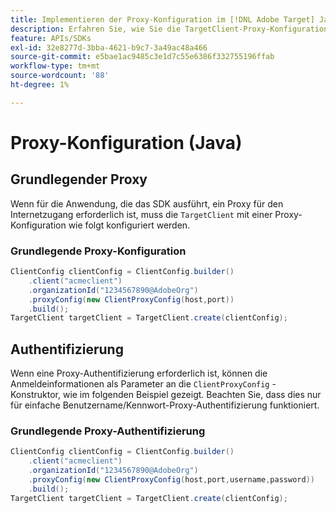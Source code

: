 ```yaml
---
title: Implementieren der Proxy-Konfiguration im [!DNL Adobe Target] Java-SDK
description: Erfahren Sie, wie Sie die TargetClient-Proxy-Konfiguration im [!DNL Adobe Target] Java-SDK.
feature: APIs/SDKs
exl-id: 32e8277d-3bba-4621-b9c7-3a49ac48a466
source-git-commit: e5bae1ac9485c3e1d7c55e6386f332755196ffab
workflow-type: tm+mt
source-wordcount: '88'
ht-degree: 1%

---
```


# Proxy-Konfiguration (Java)

## Grundlegender Proxy

Wenn für die Anwendung, die das SDK ausführt, ein Proxy für den Internetzugang erforderlich ist, muss die `TargetClient` mit einer Proxy-Konfiguration wie folgt konfiguriert werden.

### Grundlegende Proxy-Konfiguration

```java {line-numbers="true"}
ClientConfig clientConfig = ClientConfig.builder()
    .client("acmeclient")
    .organizationId("1234567890@AdobeOrg")
    .proxyConfig(new ClientProxyConfig(host,port))
    .build();
TargetClient targetClient = TargetClient.create(clientConfig);
```

## Authentifizierung

Wenn eine Proxy-Authentifizierung erforderlich ist, können die Anmeldeinformationen als Parameter an die `ClientProxyConfig` -Konstruktor, wie im folgenden Beispiel gezeigt. Beachten Sie, dass dies nur für einfache Benutzername/Kennwort-Proxy-Authentifizierung funktioniert.

### Grundlegende Proxy-Authentifizierung

```java {line-numbers="true"}
ClientConfig clientConfig = ClientConfig.builder()
    .client("acmeclient")
    .organizationId("1234567890@AdobeOrg")
    .proxyConfig(new ClientProxyConfig(host,port,username,password))
    .build();
TargetClient targetClient = TargetClient.create(clientConfig);
```
